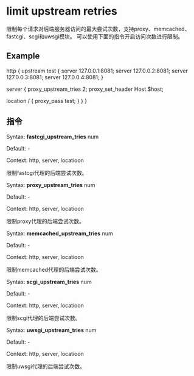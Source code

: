 # limit upstream retries

限制每个请求对后端服务器访问的最大尝试次数，支持proxy、memcached、fastcgi、scgi和uwsgi模块。
可以使用下面的指令开启访问次数进行限制。

## Example

http {
upstream test {
server 127.0.0.1:8081;
server 127.0.0.2:8081;
server 127.0.0.3:8081;
server 127.0.0.4:8081;
}

server {
proxy_upstream_tries 2;
proxy_set_header Host $host;

location / {
proxy_pass test;
}
}
}

## 指令

Syntax: **fastcgi_upstream_tries** num

Default: -

Context: http, server, locatioon


限制fastcgi代理的后端尝试次数。

Syntax: **proxy_upstream_tries** num

Default: -

Context: http, server, locatioon


限制proxy代理的后端尝试次数。

Syntax: **memcached_upstream_tries** num

Default: -

Context: http, server, locatioon


限制memcached代理的后端尝试次数。

Syntax: **scgi_upstream_tries** num

Default: -

Context: http, server, locatioon


限制scgi代理的后端尝试次数。

Syntax: **uwsgi_upstream_tries** num

Default: -

Context: http, server, locatioon


限制uwsgi代理的后端尝试次数。
